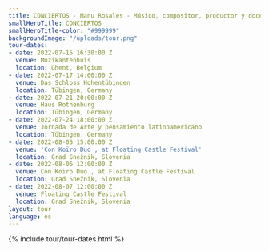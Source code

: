 ```yaml
---
title: CONCIERTOS - Manu Rosales - Músico, compositor, productor y docente
smallHeroTitle: CONCIERTOS
smallHeroTitle-color: "#999999"
backgroundImage: "/uploads/tour.png"
tour-dates:
- date: 2022-07-15 16:30:00 Z
  venue: Muzikantenhuis
  location: Ghent, Belgium
- date: 2022-07-17 14:00:00 Z
  venue: Das Schloss Hohentübingen
  location: Tübingen, Germany
- date: 2022-07-21 20:00:00 Z
  venue: Haus Rothenburg
  location: Tübingen, Germany
- date: 2022-07-24 18:00:00 Z
  venue: Jornada de Arte y pensamiento latinoamericano
  location: Tübingen, Germany
- date: 2022-08-05 15:00:00 Z
  venue: 'Con Koïro Duo , at Floating Castle Festival'
  location: Grad Snežnik, Slovenia
- date: 2022-08-06 12:00:00 Z
  venue: Con Koïro Duo , at Floating Castle Festival
  location: Grad Snežnik, Slovenia
- date: 2022-08-07 12:00:00 Z
  venue: Floating Castle Festival
  location: Grad Snežnik, Slovenia
layout: tour
language: es
---
```


<section>
  {% include tour/tour-dates.html %}
</section>